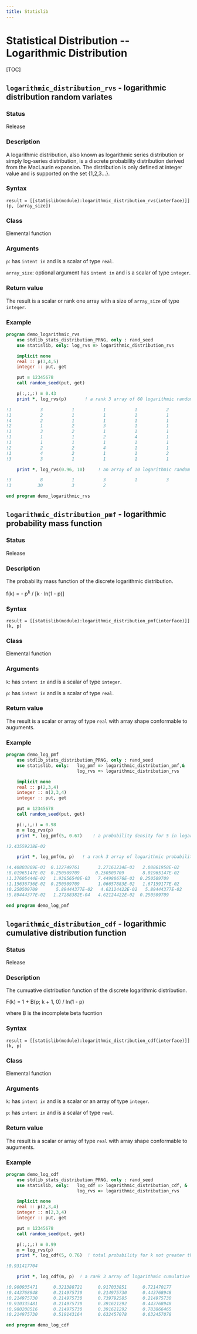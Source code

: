 ```yaml
---
title: Statislib
---
```


# Statistical Distribution -- Logarithmic Distribution

[TOC]


## `logarithmic_distribution_rvs` - logarithmic distribution random variates

### Status

Release

### Description

A logarithmic distribution, also known as logarithmic series distribution or simply log-series distribution, is a discrete probability distribution derived from the MacLaurin expansion. The distribution is only defined at integer value and is supported on the set {1,2,3...}.

### Syntax

`result = [[statislib(module):logarithmic_distribution_rvs(interface)]](p, [array_size])`

### Class

Elemental function

### Arguments

`p`: has `intent in` and is a scalar of type `real`.

`array_size`: optional argument has `intent in` and is a scalar of type `integer`.

### Return value

The result is a scalar or rank one array with a size of `array_size` of type `integer`.

### Example

```fortran
program demo_logarithmic_rvs
    use stdlib_stats_distribution_PRNG, only : rand_seed
    use statislib, only: log_rvs => logarithmic_distribution_rvs

    implicit none
    real :: p(3,4,5)
    integer :: put, get

    put = 12345678
    call random_seed(put, get)

    p(:,:,:) = 0.43
    print *, log_rvs(p)       ! a rank 3 array of 60 logarithmic random variate

!1           3           1           1           1           2
!1           2           1           1           1           1
!4           2           1           1           1           1
!2           1           2           3           1           1
!1           3           2           1           1           1
!1           1           1           2           4           1
!1           1           1           1           1           1
!2           2           2           4           1           1
!1           4           2           1           1           2
!3           3           1           1           1           1

    print *, log_rvs(0.96, 10)     ! an array of 10 logarithmic random variates

!3           8           1           3           1           3
!3          30           3           2

end program demo_logarithmic_rvs
```

## `logarithmic_distribution_pmf` - logarithmic probability mass function

### Status

Release

### Description

The probability mass function of the discrete logarithmic distribution.

f(k) = - p<sup>k</sup> / [k &middot; ln(1 - p)]

### Syntax

`result = [[statislib(module):logarithmic_distribution_pmf(interface)]](k, p)`

### Class

Elemental function

### Arguments

`k`: has `intent in` and is a scalar of type `integer`.

`p`: has `intent in` and is a scalar of type `real`.


### Return value

The result is a scalar or array of type `real` with array shape conformable to auguments.

### Example

```fortran
program demo_log_pmf
    use stdlib_stats_distribution_PRNG, only : rand_seed
    use statislib, only:   log_pmf => logarithmic_distribution_pmf,&
                           log_rvs => logarithmic_distribution_rvs

    implicit none
    real :: p(2,3,4)
    integer :: m(2,3,4)
    integer :: put, get

    put = 12345678
    call random_seed(put, get)

    p(:,:,:) = 0.98
    m = log_rvs(p)
    print *, log_pmf(5, 0.67)    ! a probability density for 5 in logarithmic

!2.43559238E-02

    print *, log_pmf(m, p)   ! a rank 3 array of logarithmic probability density

!4.40803869E-03  0.122749761       3.27161234E-03   2.08861958E-02
!8.01965147E-02  0.250509709      0.250509709       8.01965147E-02
!1.37605444E-02   1.93856540E-03   7.44988676E-03  0.250509709
!1.15636736E-02  0.250509709       1.06657883E-02   1.67159177E-02
!0.250509709       5.89444377E-02   4.62124422E-02   5.89444377E-02
!5.89444377E-02   1.27288382E-04   4.62124422E-02  0.250509709

end program demo_log_pmf
```

## `logarithmic_distribution_cdf` - logarithmic cumulative distribution function

### Status

Release

### Description

The cumuative distribution function of the discrete logarithmic distribution.

F(k) = 1 + B(p; k + 1, 0) / ln(1 - p)

where B is the incomplete beta fucntion

### Syntax

`result = [[statislib(module):logarithmic_distribution_cdf(interface)]](k, p)`

### Class

Elemental function

### Arguments

`k`: has `intent in` and is a scalar or an array of type `integer`.

`p`: has `intent in` and is a scalar of type `real`.

### Return value

The result is a scalar or array of type `real` with array shape conformable to auguments.

### Example

```fortran
program demo_log_cdf
    use stdlib_stats_distribution_PRNG, only : rand_seed
    use statislib, only:   log_cdf => logarithmic_distribution_cdf, &
                           log_rvs => logarithmic_distribution_rvs

    implicit none
    real :: p(2,3,4)
    integer :: m(2,3,4)
    integer :: put, get

    put = 12345678
    call random_seed(put, get)

    p(:,:,:) = 0.99
    m = log_rvs(p)
    print *, log_cdf(5, 0.76)  ! total probability for k not greater than 5

!0.931417704

    print *, log_cdf(m, p)  ! a rank 3 array of logarithmic cumulative probability

!0.900935471      0.321388721      0.917033851      0.721470177
!0.443768948      0.214975730      0.214975730      0.443768948
!0.214975730      0.214975730      0.739792585      0.214975730
!0.910335481      0.214975730      0.391621292      0.443768948
!0.980208516      0.214975730      0.391621292      0.783866465
!0.214975730      0.519143164      0.632457078      0.632457078

end program demo_log_cdf
```
